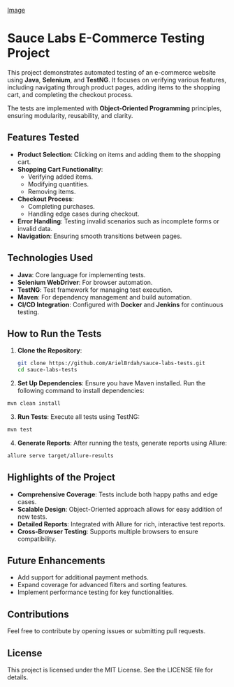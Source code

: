 [Image](image.png)
# Sauce Labs E-Commerce Testing Project

This project demonstrates automated testing of an e-commerce website using **Java**, **Selenium**, and **TestNG**. It focuses on verifying various features, including navigating through product pages, adding items to the shopping cart, and completing the checkout process.

The tests are implemented with **Object-Oriented Programming** principles, ensuring modularity, reusability, and clarity.

## Features Tested

- **Product Selection**: Clicking on items and adding them to the shopping cart.
- **Shopping Cart Functionality**:
  - Verifying added items.
  - Modifying quantities.
  - Removing items.
- **Checkout Process**:
  - Completing purchases.
  - Handling edge cases during checkout.
- **Error Handling**: Testing invalid scenarios such as incomplete forms or invalid data.
- **Navigation**: Ensuring smooth transitions between pages.

## Technologies Used

- **Java**: Core language for implementing tests.
- **Selenium WebDriver**: For browser automation.
- **TestNG**: Test framework for managing test execution.
- **Maven**: For dependency management and build automation.
- **CI/CD Integration**: Configured with **Docker** and **Jenkins** for continuous testing.

## How to Run the Tests

1. **Clone the Repository**:
   ```bash
   git clone https://github.com/ArielBrdah/sauce-labs-tests.git
   cd sauce-labs-tests
   ```
2. **Set Up Dependencies**:
Ensure you have Maven installed. Run the following command to install dependencies:
```bash
mvn clean install
```
3. **Run Tests**:
Execute all tests using TestNG:
```bash
mvn test
```
4. **Generate Reports**:
After running the tests, generate reports using Allure:

```bash
allure serve target/allure-results
```

## Highlights of the Project
- **Comprehensive Coverage**: Tests include both happy paths and edge cases.
- **Scalable Design**: Object-Oriented approach allows for easy addition of new tests.
- **Detailed Reports**: Integrated with Allure for rich, interactive test reports.
- **Cross-Browser Testing**: Supports multiple browsers to ensure compatibility.

## Future Enhancements
- Add support for additional payment methods.
- Expand coverage for advanced filters and sorting features.
- Implement performance testing for key functionalities.

## Contributions
Feel free to contribute by opening issues or submitting pull requests.

## License
This project is licensed under the MIT License. See the LICENSE file for details.

